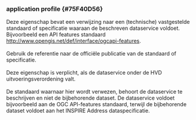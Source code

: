 ### application profile {#75F40D56}
Deze eigenschap bevat een verwijzing naar een (technische) vastgestelde standaard of specificatie waaraan de beschreven dataservice voldoet. Bijvoorbeeld een API features standaard http://www.opengis.net/def/interface/ogcapi-features.
<br/>
<br/>
Gebruik de referentie naar de officiële publicatie van de standaard of specificatie.
<br/>
<br/>
Deze eigenschap is verplicht, als de dataservice onder de HVD uitvoeringsverordening valt.
<br/>
<br/>
De standaard waarnaar hier wordt verwezen, behoort de dataservice te beschrijven en niet de bijbehorende dataset. De dataservice voldoet bijvoorbeeld aan de OGC API-features standaard, terwijl de bijbehorende dataset voldoet aan het INSPIRE Address dataspecificatie.
